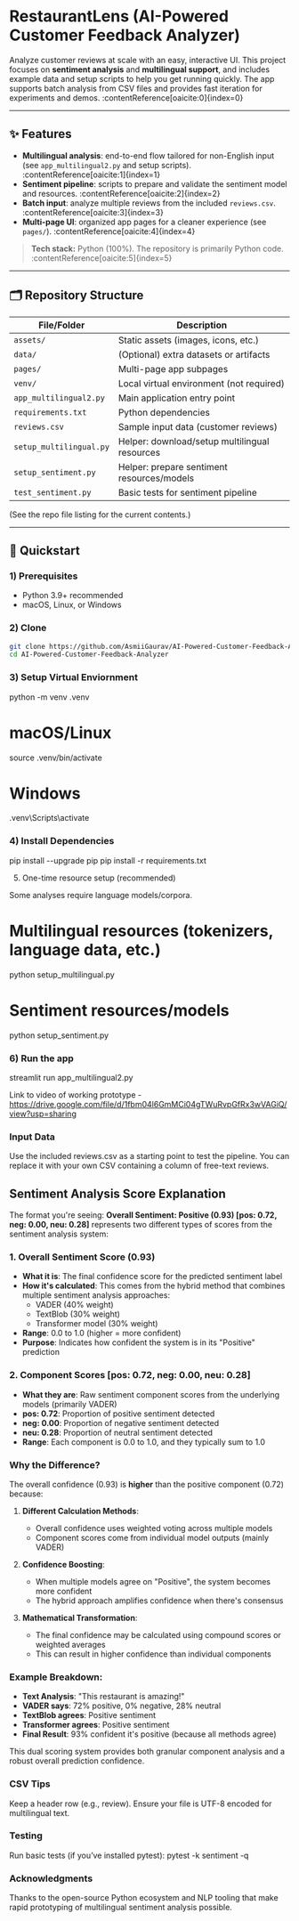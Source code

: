 # RestaurantLens (AI-Powered Customer Feedback Analyzer)

Analyze customer reviews at scale with an easy, interactive UI. This project focuses on **sentiment analysis** and **multilingual support**, and includes example data and setup scripts to help you get running quickly. The app supports batch analysis from CSV files and provides fast iteration for experiments and demos. :contentReference[oaicite:0]{index=0}

---

## ✨ Features

- **Multilingual analysis**: end-to-end flow tailored for non-English input (see `app_multilingual2.py` and setup scripts). :contentReference[oaicite:1]{index=1}  
- **Sentiment pipeline**: scripts to prepare and validate the sentiment model and resources. :contentReference[oaicite:2]{index=2}  
- **Batch input**: analyze multiple reviews from the included `reviews.csv`. :contentReference[oaicite:3]{index=3}  
- **Multi-page UI**: organized app pages for a cleaner experience (see `pages/`). :contentReference[oaicite:4]{index=4}

> **Tech stack:** Python (100%). The repository is primarily Python code. :contentReference[oaicite:5]{index=5}

---

## 🗂️ Repository Structure

| File/Folder             | Description                                        |
|--------------------------|----------------------------------------------------|
| `assets/`               | Static assets (images, icons, etc.)                |
| `data/`                 | (Optional) extra datasets or artifacts             |
| `pages/`                | Multi-page app subpages                            |
| `venv/`                 | Local virtual environment (not required)           |
| `app_multilingual2.py`  | Main application entry point                        |
| `requirements.txt`      | Python dependencies                                |
| `reviews.csv`           | Sample input data (customer reviews)               |
| `setup_multilingual.py` | Helper: download/setup multilingual resources      |
| `setup_sentiment.py`    | Helper: prepare sentiment resources/models         |
| `test_sentiment.py`     | Basic tests for sentiment pipeline                 |


(See the repo file listing for the current contents.)

---

## 🚀 Quickstart

### 1) Prerequisites
- Python 3.9+ recommended
- macOS, Linux, or Windows

### 2) Clone
```bash
git clone https://github.com/AsmiiGaurav/AI-Powered-Customer-Feedback-Analyzer.git
cd AI-Powered-Customer-Feedback-Analyzer
```

### 3) Setup Virtual Enviornment

python -m venv .venv
# macOS/Linux
source .venv/bin/activate
# Windows
.venv\Scripts\activate

### 4) Install Dependencies

pip install --upgrade pip
pip install -r requirements.txt

5) One-time resource setup (recommended)

Some analyses require language models/corpora.
# Multilingual resources (tokenizers, language data, etc.)
python setup_multilingual.py

# Sentiment resources/models

python setup_sentiment.py

### 6) Run the app
   
streamlit run app_multilingual2.py

Link to video of working prototype - https://drive.google.com/file/d/1fbm04l6GmMCi04gTWuRvpGfRx3wVAGiQ/view?usp=sharing

###  Input Data

Use the included reviews.csv as a starting point to test the pipeline.
You can replace it with your own CSV containing a column of free-text reviews.

## Sentiment Analysis Score Explanation

The format you're seeing: **Overall Sentiment: Positive (0.93) [pos: 0.72, neg: 0.00, neu: 0.28]** represents two different types of scores from the sentiment analysis system:

### 1. Overall Sentiment Score (0.93)
- **What it is**: The final confidence score for the predicted sentiment label
- **How it's calculated**: This comes from the hybrid method that combines multiple sentiment analysis approaches:
  - VADER (40% weight)
  - TextBlob (30% weight) 
  - Transformer model (30% weight)
- **Range**: 0.0 to 1.0 (higher = more confident)
- **Purpose**: Indicates how confident the system is in its "Positive" prediction

### 2. Component Scores [pos: 0.72, neg: 0.00, neu: 0.28]
- **What they are**: Raw sentiment component scores from the underlying models (primarily VADER)
- **pos: 0.72**: Proportion of positive sentiment detected
- **neg: 0.00**: Proportion of negative sentiment detected  
- **neu: 0.28**: Proportion of neutral sentiment detected
- **Range**: Each component is 0.0 to 1.0, and they typically sum to 1.0

### Why the Difference?
The overall confidence (0.93) is **higher** than the positive component (0.72) because:

1. **Different Calculation Methods**: 
   - Overall confidence uses weighted voting across multiple models
   - Component scores come from individual model outputs (mainly VADER)

2. **Confidence Boosting**: 
   - When multiple models agree on "Positive", the system becomes more confident
   - The hybrid approach amplifies confidence when there's consensus

3. **Mathematical Transformation**:
   - The final confidence may be calculated using compound scores or weighted averages
   - This can result in higher confidence than individual components

### Example Breakdown:
- **Text Analysis**: "This restaurant is amazing!" 
- **VADER says**: 72% positive, 0% negative, 28% neutral
- **TextBlob agrees**: Positive sentiment
- **Transformer agrees**: Positive sentiment
- **Final Result**: 93% confident it's positive (because all methods agree)

This dual scoring system provides both granular component analysis and a robust overall prediction confidence.
### CSV Tips

Keep a header row (e.g., review).
Ensure your file is UTF-8 encoded for multilingual text.

### Testing

Run basic tests (if you’ve installed pytest):
pytest -k sentiment -q

### Acknowledgments

Thanks to the open-source Python ecosystem and NLP tooling that make rapid prototyping of multilingual sentiment analysis possible.




